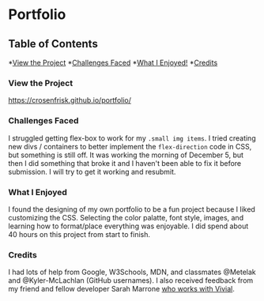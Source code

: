 # Portfolio

## Table of Contents
*[View the Project](View-The-Project)
*[Challenges Faced](#Challenges-Faced)
*[What I Enjoyed!](#What-I-Enjoyed)
*[Credits](Credits)

### View the Project

https://crosenfrisk.github.io/portfolio/

### Challenges Faced

I struggled getting flex-box to work for my `.small img items`. I tried creating new divs / containers to better implement the `flex-direction` code in CSS, but something is still off. It was working the morning of December 5, but then I did something that broke it and I haven't been able to fix it before submission. I will try to get it working and resubmit.

### What I Enjoyed

I found the designing of my own portfolio to be a fun project because I liked customizing the CSS. Selecting the color palatte, font style, images, and learning how to format/place everything was enjoyable. I did spend about 40 hours on this project from start to finish.

### Credits

I had lots of help from Google, W3Schools, MDN, and classmates @Metelak and @Kyler-McLachlan (GitHub usernames). I also received feedback from my friend and fellow developer Sarah Marrone [who works with Vivial](https://www.linkedin.com/in/sarahmarrone/).
